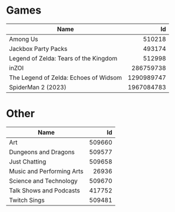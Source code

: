 # Games

| Name | Id |
|---|---:|
| Among Us | 510218 |
| Jackbox Party Packs | 493174 |
| Legend of Zelda: Tears of the Kingdom | 512998 |
| inZOI | 286759738 |
| The Legend of Zelda: Echoes of Widsom | 1290989747 |
| SpiderMan 2 (2023) | 1967084783 |

# Other

| Name | Id |
|---|---:|
| Art | 509660 |
| Dungeons and Dragons | 509577 |
| Just Chatting | 509658 |
| Music and Performing Arts | 26936 |
| Science and Technology | 509670 |
| Talk Shows and Podcasts | 417752 |
| Twitch Sings | 509481 |
